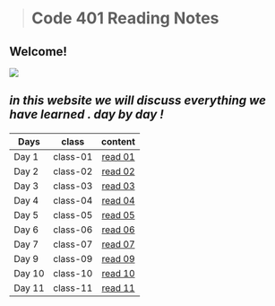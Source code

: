 ># Code 401 Reading Notes

## Welcome! 

![](https://png.pngtree.com/png-vector/20190121/ourmid/pngtree-taking-notes-business-style-cartoon-write-homework-png-image_519924.jpg)



   ## <p> *in this website we will discuss everything we have learned . day by day !*


   
| **Days**   | **class**| **content**  |  
|------------|----------|:-------------:|
|   Day 1    | class-01 |[ read 01 ](./class-01.md)| 
|   Day 2    | class-02 |[ read 02 ](./class-02.md)|
|   Day 3    | class-03 |[ read 03 ](./class-03.md)|  
|   Day 4    | class-04 |[ read 04 ](./class-04.md)|
|   Day 5    | class-05 |[ read 05 ](./class-05.md)|
|   Day 6    | class-06 |[ read 06 ](./class-06.md)|
|   Day 7    | class-07 |[ read 07 ](./class-07.md)|
|   Day 9    | class-09 |[ read 09 ](./class-09.md)|
|   Day 10   | class-10 |[ read 10 ](./class-10.md)|
|   Day 11   | class-11 |[ read 11 ](./class-11.md)|